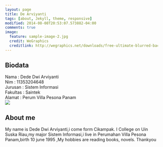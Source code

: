 ```yaml
---
layout: page
title: De Arviyanti
tags: [about, Jekyll, theme, responsive]
modified: 2014-08-08T20:53:07.573882-04:00
comments: true
image:
  feature: sample-image-2.jpg
  credit: WeGraphics
  creditlink: http://wegraphics.net/downloads/free-ultimate-blurred-background-pack/
---
```

## Biodata<br>
Nama : Dede Dwi Arviyanti<br>
Nim : 11353204648<br>
Jurusan : Sistem Informasi<br>
Fakultas : Saintek<br>
Alamat : Perum Villa Pesona Panam<br>
<img src="/assets/B612-2016-04-13-15-59-39.jpg">




## About me
My name is Dede Dwi Arviyanti,i come form Cikampak. I College on Uin Suska Riau,my major Sistem Informasi,i live in Perumahan Villa Pesona Panam,birth 10 june 1995 ,My hobbies are reading books, novels.
Thankyou

